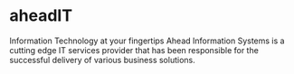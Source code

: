 # aheadIT
Information Technology at your fingertips
Ahead Information Systems is a cutting edge IT services provider that has been responsible for the successful delivery
of various business solutions.

